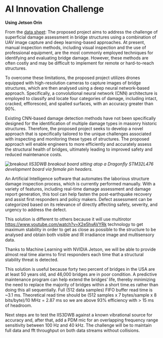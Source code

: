 # AI Innovation Challenge
**Using Jetson Orin**

From the [data sheet]( https://www.st.com/resource/en/datasheet/iis3dwb.pdf):
The proposed project aims to address the challenge of superficial damage assessment in bridge structures using a combination of UAV image capture and deep learning-based approaches. At present, manual inspection methods, including visual inspection and the use of professional equipment, are the most commonly employed techniques for identifying and evaluating bridge damage. However, these methods are often costly and may be difficult to implement for remote or hard-to-reach structures.

To overcome these limitations, the proposed project utilizes drones equipped with high-resolution cameras to capture images of bridge structures, which are then analysed using a deep neural network-based approach. Specifically, a convolutional neural network (CNN) architecture is employed to classify and locate four categories of damage, including intact, cracked, effloresced, and spalled surfaces, with an accuracy greater than 90%.

Existing CNN-based damage detection methods have not been specifically designed for the identification of multiple damage types in masonry historic structures. Therefore, the proposed project seeks to develop a novel approach that is specifically tailored to the unique challenges associated with inspecting and monitoring these types of structures. The proposed approach will enable engineers to more efficiently and accurately assess the structural health of bridges, ultimately leading to improved safety and reduced maintenance costs.

![breakout](https://user-images.githubusercontent.com/6698410/84727817-c078ca80-af44-11ea-98da-ecece12c1a06.jpg)
*IIS3DWB breakout board sitting atop a Dragonfly STM32L476 development board via female pin headers.*
 
An Artificial Intelligence software that automates the laborious structure damage inspection process, which is currently performed manually. With a variety of features, including real-time damage assessment and damage report generation, this tool can help fasten the post-earthquake recovery and assist first responders and policy makers. Defect assessment can be categorized based on its relevance of directly affecting safety, severity, and urgency to address the defect.

This solution is different to others because it will use multirotor https://www.youtube.com/watch?v=X2e5hvAVYRk technology to get maximum stability in order to get as close as possible to the structure to be analysed and obtain both visible and IR irradiance image and multisensory data. 

Thanks to Machine Learning with NVIDIA Jetson, we will be able to provide almost real time alarms to first responders each time that a structural stability threat is detected. 

This solution is useful because forty two percent of bridges in the USA are at least 50 years old, and 46,000 bridges are in poor condition. A predictive maintenance program can help extend the bridges’ life, thereby minimizing the need to replace the majority of bridges within a short time.es rather than doing this all sequentially. Full (512 data samples) FIFO buffer read time is ~3.1 ms. Theoretical read time should be (512 samples x 7 bytes/sample x 8 bits/byte)/10 MHz = 2.87 ms so we are above 93% efficiency with > 15 ms of headroom.

Next steps are to test the IIS3DWB against a known vibrational source for accuracy and, after that, add a PDM mic for an overlapping frequency range sensitivity between 100 Hz and 40 kHz. The challenge will be to maintain full data and fft throughput on both data streams without collisions.

